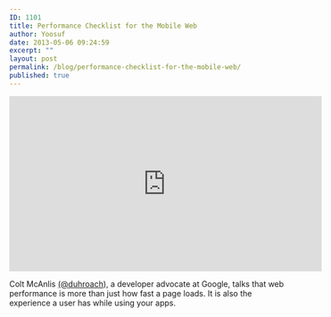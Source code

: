 ```yaml
---
ID: 1101
title: Performance Checklist for the Mobile Web
author: Yoosuf
date: 2013-05-06 09:24:59
excerpt: ""
layout: post
permalink: /blog/performance-checklist-for-the-mobile-web/
published: true
---
```

<iframe width="560" height="315" src="https://www.youtube.com/embed/0UNWi7FA36M" frameborder="0" allowfullscreen></iframe>

Colt McAnlis [(@duhroach](https://twitter.com/duhroach)), a developer advocate at Google, talks that web performance is more than just how fast a page loads. It is also the experience a user has while using your apps.
